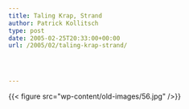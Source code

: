 ```yaml
---
title: Taling Krap, Strand
author: Patrick Kollitsch
type: post
date: 2005-02-25T20:33:00+00:00
url: /2005/02/taling-krap-strand/




---
```

{{< figure src="wp-content/old-images/56.jpg" />}}
